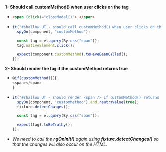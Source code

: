 **1- Should call customMethod() when user clicks on the tag**

- ```html
  <span (click)="closeModal()"> </span>
  ```

- ```javascript
  it("#shallow UT - should call customMethod() when user clicks on the <span />", () => {
    spyOn(component, "customMethod");

    const tag = el.query(By.css("span"));
    tag.nativeElement.click();

    expect(component.customMethod).toHaveBeenCalled();
  });
  ```

**2- Should render the tag if the customMethod returns true**

- ```javascript
  @if(customMethod()){
  <span></span>
  }
  ```

- ```javascript
  it("#shallow UT - should render <span /> if customMethod() returns true", () => {
    spyOn(component, "customMethod").and.reutrnValue(true);
    fixture.detectChanges();

    const tag = el.query(By.css("span"));

    expect(tag).toBeTruthy();
  });
  ```

- _We need to call the **ngOnInit()** again using **fixture.detectChanges()** so that the changes will also occur on the HTML._

